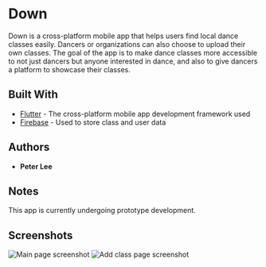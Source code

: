 # Down

Down is a cross-platform mobile app that helps users find local dance classes easily. Dancers or organizations can also choose to upload their own classes. The goal of the app is to make dance classes more accessible to not just dancers but anyone interested in dance, and also to give dancers a platform to showcase their classes.

## Built With

* [Flutter](https://flutter.io/) - The cross-platform mobile app development framework used
* [Firebase](https://firebase.google.com/docs/firestore/) - Used to store class and user data

## Authors

* **Peter Lee**

## Notes
This app is currently undergoing prototype development.

## Screenshots
![Main page screenshot](down/assets/images/down_screenshot_main)
![Add class page screenshot](down/assets/images/down_screenshot_add_class)
